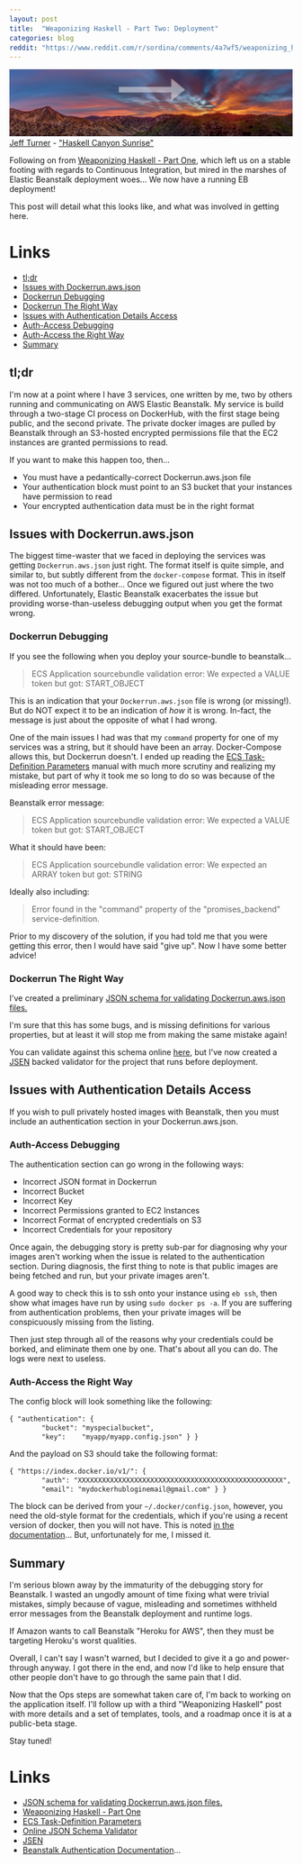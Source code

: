 ```yaml
---
layout: post
title:  "Weaponizing Haskell - Part Two: Deployment"
categories: blog
reddit: "https://www.reddit.com/r/sordina/comments/4a7wf5/weaponizing_haskell_part_two_deployment_bows_and/"
---
```


<p class="attribution">
	<img src="/images/weaponizing-haskell-2-deploy/haskell-canyon.png" class="image fit" />
	<a href="https://www.flickr.com/photos/respres/">Jeff Turner</a> -
	<a href="https://www.flickr.com/photos/respres/15521877344/in/photolist-pDBFmU-fgKGkX-dcWKv-5AQKjW-fbjcYX-3dwYH-8NYiMC-dCBVwr-bX7MhW-brXao6-dCHkSL-6HBnE-fRZep-dCHkHG-eDvn5o-98fiuy-98fiFS-98c9Qk-dCHkGd-erjQPL-brXaoi-98c9Ex-dhaQi-dCHkhG-pZLQXP-dCBV6i-98c9N2-pVNtsG-hkGJP-dCBVLn-fRZct-98fiDN-dCBVSi-3oZkgc-brXaor-brXanz-pDR64g-dCHkw5-brXann-bps6j8-98fiwA-dCHkbY-6LgetG-86fcYs-dCBVQF-dCESAV-8ABw6-4Kcme2-hkGGN-pDBGod">"Haskell Canyon Sunrise"</a>
</p>

Following on from [Weaponizing Haskell - Part One](/blog/2016/03/03/1457007650-weaponizing_haskell.html),
which left us on a stable footing with regards to Continuous Integration, but mired in the marshes
of Elastic Beanstalk deployment woes... We now have a running EB deployment!

This post will detail what this looks like, and what was involved in getting here.

<!--more-->

# Links

* [tl;dr](#tldr)
* [Issues with Dockerrun.aws.json](#issues-with-dockerrunawsjson)
* [Dockerrun Debugging](#dockerrun-debugging)
* [Dockerrun The Right Way](#dockerrun-the-right-way)
* [Issues with Authentication Details Access](#issues-with-authentication-details-access)
* [Auth-Access Debugging](#auth-access-debugging)
* [Auth-Access the Right Way](#auth-access-the-right-way)
* [Summary](#summary)

## tl;dr

I'm now at a point where I have 3 services, one written by me, two by others running and
communicating on AWS Elastic Beanstalk. My service is build through a two-stage
CI process on DockerHub, with the first stage being public, and the second private.
The private docker images are pulled by Beanstalk through an S3-hosted encrypted permissions
file that the EC2 instances are granted permissions to read.

If you want to make this happen too, then...

* You must have a pedantically-correct Dockerrun.aws.json file
* Your authentication block must point to an S3 bucket that your instances have permission to read
* Your encrypted authentication data must be in the right format


## Issues with Dockerrun.aws.json

The biggest time-waster that we faced in deploying the services was getting `Dockerrun.aws.json`
just right. The format itself is quite simple, and similar to, but subtly different from
the `docker-compose` format. This in itself was not too much of a bother...
Once we figured out just where the two differed. Unfortunately, Elastic Beanstalk exacerbates
the issue but providing worse-than-useless debugging output when you get the format wrong.

### Dockerrun Debugging

If you see the following when you deploy your source-bundle to beanstalk...

> ECS Application sourcebundle validation error: We expected a VALUE token but got: START_OBJECT

This is an indication that your `Dockerrun.aws.json` file is wrong (or missing!). But do NOT expect
it to be an indication of _how_ it is wrong. In-fact, the message is just about the opposite of what
I had wrong.

One of the main issues I had was that my `command` property for one of my services was a string,
but it should have been an array. Docker-Compose allows this, but Dockerrun doesn't.
I ended up reading the [ECS Task-Definition Parameters](http://docs.aws.amazon.com/AmazonECS/latest/developerguide/task_definition_parameters.html)
manual with much more scrutiny and realizing my mistake, but part of why it took me so long to
do so was because of the misleading error message.

Beanstalk error message:

> ECS Application sourcebundle validation error: We expected a VALUE token but got: START_OBJECT

What it should have been:

> ECS Application sourcebundle validation error: We expected an ARRAY token but got: STRING

Ideally also including:

> Error found in the "command" property of the "promises_backend" service-definition.

Prior to my discovery of the solution, if you had told me that you were getting this error, then
I would have said "give up". Now I have some better advice!

### Dockerrun The Right Way

I've created a preliminary [JSON schema for validating Dockerrun.aws.json files.](https://gist.github.com/sordina/6094aca9bde8acc15158)

I'm sure that this has some bugs, and is missing definitions for various properties, but at least
it will stop me from making the same mistake again!

You can validate against this schema online [here](http://jsonschemalint.com/draft4/), but
I've now created a [JSEN](https://github.com/bugventure/jsen#getting-started) backed validator
for the project that runs before deployment.


## Issues with Authentication Details Access

If you wish to pull privately hosted images with Beanstalk, then you must include an
authentication section in your Dockerrun.aws.json.

### Auth-Access Debugging

The authentication section can go wrong in the following ways:

* Incorrect JSON format in Dockerrun
* Incorrect Bucket
* Incorrect Key
* Incorrect Permissions granted to EC2 Instances
* Incorrect Format of encrypted credentials on S3
* Incorrect Credentials for your repository

Once again, the debugging story is pretty sub-par for diagnosing why your
images aren't working when the issue is related to the authentication section.
During diagnosis, the first thing to note is that public images are being
fetched and run, but your private images aren't.

A good way to check this is to ssh onto your instance using `eb ssh`,
then show what images have run by using `sudo docker ps -a`. If you are suffering from
authentication problems, then your private images will be conspicuously missing
from the listing.

Then just step through all of the reasons why your credentials could be borked, and
eliminate them one by one. That's about all you can do. The logs were next to useless.

### Auth-Access the Right Way

The config block will look something like the following:

	{ "authentication": {
			"bucket": "myspecialbucket",
			"key":    "myapp/myapp.config.json" } }

And the payload on S3 should take the following format:

	{ "https://index.docker.io/v1/": {
			"auth": "XXXXXXXXXXXXXXXXXXXXXXXXXXXXXXXXXXXXXXXXXXXXXXXXXXX",
			"email": "mydockerhubloginemail@gmail.com" } }

The block can be derived from your `~/.docker/config.json`, however, you need
the old-style format for the credentials, which if you're using a recent version
of docker, then you will not have. This is noted
[in the documentation](http://docs.aws.amazon.com/elasticbeanstalk/latest/dg/create_deploy_docker.html#docker-images-private)...
But, unfortunately for me, I missed it.

## Summary

I'm serious blown away by the immaturity of the debugging story for Beanstalk. I wasted an ungodly amount
of time fixing what were trivial mistakes, simply because of vague, misleading and sometimes withheld error messages
from the Beanstalk deployment and runtime logs.

If Amazon wants to call Beanstalk "Heroku for AWS", then they must be targeting Heroku's worst qualities.

Overall, I can't say I wasn't warned, but I decided to give it a go and power-through anyway.
I got there in the end, and now I'd like to help ensure that other people don't have to go through
the same pain that I did.

Now that the Ops steps are somewhat taken care of, I'm back to working on the application itself.
I'll follow up with a third "Weaponizing Haskell" post with more details and a set of templates,
tools, and a roadmap once it is at a public-beta stage.

Stay tuned!


# Links

* [JSON schema for validating Dockerrun.aws.json files.](https://gist.github.com/sordina/6094aca9bde8acc15158)
* [Weaponizing Haskell - Part One](/blog/2016/03/03/1457007650-weaponizing_haskell.html)
* [ECS Task-Definition Parameters](http://docs.aws.amazon.com/AmazonECS/latest/developerguide/task_definition_parameters.html)
* [Online JSON Schema Validator](http://jsonschemalint.com/draft4/)
* [JSEN](https://github.com/bugventure/jsen#getting-started)
* [Beanstalk Authentication Documentation](http://docs.aws.amazon.com/elasticbeanstalk/latest/dg/create_deploy_docker.html#docker-images-private)...
